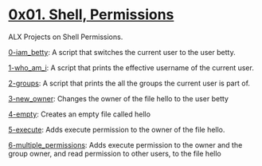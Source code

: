 # [0x01. Shell, Permissions](0x01-shell_permissions)  
ALX Projects on Shell Permissions.  

[0-iam_betty](0-iam_betty): A script that switches the current user to the user betty.

[1-who_am_i](1-who_am_1): A script that prints the effective username of the current user.

[2-groups](2-groups): A script that prints the all the groups the current user is part of.

[3-new_owner](3-new_owner): Changes the owner of the file hello to the user betty

[4-empty](4-empty): Creates an empty file called hello

[5-execute](4-execute): Adds execute permission to the owner of the file hello.

[6-multiple_permissions](6-multiple_permissions): Adds execute permission to the owner and the group owner, and read permission to other users, to the file hello

